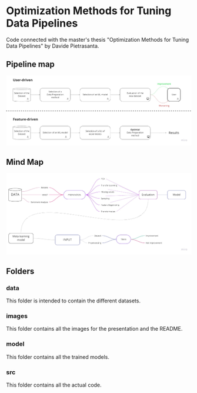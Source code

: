 # Optimization Methods for Tuning Data Pipelines

Code connected with the master's thesis "Optimization Methods for Tuning Data Pipelines" by Davide Pietrasanta.
## Pipeline map

![Pipeline map](/images/Pipeline.jpg)

## Mind Map

![Mind map](/images/Mind%20Map.jpg)

## Folders

### data

This folder is intended to contain the different datasets.

### images

This folder contains all the images for the presentation and the README.

### model

This folder contains all the trained models.

### src

This folder contains all the actual code.
